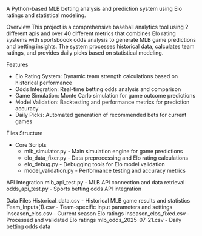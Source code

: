 A Python-based MLB betting analysis and prediction system using Elo ratings and statistical modeling.

Overview
This project is a comprehensive baseball analytics tool using 2 different apis and over 40 different metrics that combines Elo rating systems with sportsboook odds analysis to generate MLB game predictions and betting insights. The system processes historical data, calculates team ratings, and provides daily picks based on statistical modeling.

Features
 - Elo Rating System: Dynamic team strength calculations based on historical performance
 - Odds Integration: Real-time betting odds analysis and comparison
 - Game Simulation: Monte Carlo simulation for game outcome predictions
 - Model Validation: Backtesting and performance metrics for prediction accuracy
 - Daily Picks: Automated generation of recommended bets for current games

Files Structure
 - Core Scripts
    - mlb_simulator.py - Main simulation engine for game predictions
    - elo_data_fixer.py - Data preprocessing and Elo rating calculations
    - elo_debug.py - Debugging tools for Elo model validation
    - model_validation.py - Performance testing and accuracy metrics

API Integration
mlb_api_test.py - MLB API connection and data retrieval
odds_api_test.py - Sports betting odds API integration

Data Files
Historical_data.csv - Historical MLB game results and statistics
Team_Inputs(1).csv - Team-specific input parameters and settings
inseason_elos.csv - Current season Elo ratings
inseason_elos_fixed.csv - Processed and validated Elo ratings
mlb_odds_2025-07-21.csv - Daily betting odds data

